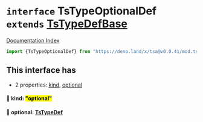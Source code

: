 # `interface` TsTypeOptionalDef `extends` [TsTypeDefBase](../private.interface.TsTypeDefBase/README.md)

[Documentation Index](../README.md)

```ts
import {TsTypeOptionalDef} from "https://deno.land/x/tsa@v0.0.41/mod.ts"
```

## This interface has

- 2 properties:
[kind](#-kind-optional),
[optional](#-optional-tstypedef)


#### 📄 kind: <mark>"optional"</mark>



#### 📄 optional: [TsTypeDef](../type.TsTypeDef/README.md)



